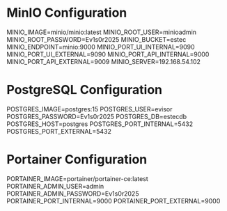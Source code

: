 # MinIO Configuration

MINIO_IMAGE=minio/minio:latest MINIO_ROOT_USER=minioadmin MINIO_ROOT_PASSWORD=Ev1s0r2025 MINIO_BUCKET=estec MINIO_ENDPOINT=minio:9000 MINIO_PORT_UI_INTERNAL=9090 MINIO_PORT_UI_EXTERNAL=9090 MINIO_PORT_API_INTERNAL=9000 MINIO_PORT_API_EXTERNAL=9009 MINIO_SERVER=192.168.54.102 
# PostgreSQL Configuration

POSTGRES_IMAGE=postgres:15 POSTGRES_USER=evisor POSTGRES_PASSWORD=Ev1s0r2025 POSTGRES_DB=estecdb POSTGRES_HOST=postgres POSTGRES_PORT_INTERNAL=5432 POSTGRES_PORT_EXTERNAL=5432 
# Portainer Configuration

PORTAINER_IMAGE=portainer/portainer-ce:latest 
PORTAINER_ADMIN_USER=admin PORTAINER_ADMIN_PASSWORD=Ev1s0r2025 PORTAINER_PORT_INTERNAL=9000 PORTAINER_PORT_EXTERNAL=9000